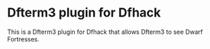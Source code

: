 Dfterm3 plugin for Dfhack
=========================

This is a Dfterm3 plugin for Dfhack that allows Dfterm3 to see Dwarf
Fortresses.

